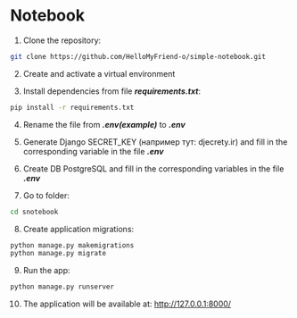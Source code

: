 # Notebook

1. Clone the repository:
```bash
git clone https://github.com/HelloMyFriend-o/simple-notebook.git
```
2. Create and activate a virtual environment

3. Install dependencies from file ***requirements.txt***:
```bash
pip install -r requirements.txt
```
4. Rename the file from ***.env(example)*** to ***.env***

5. Generate Django SECRET_KEY (например тут: djecrety.ir) and fill in the corresponding variable in the file ***.env***

6. Create DB PostgreSQL and fill in the corresponding variables in the file ***.env***

7. Go to folder:
```bash
cd snotebook
```

8. Create application migrations:
```bash
python manage.py makemigrations
python manage.py migrate
```

9. Run the app:
```bash
python manage.py runserver
```

10. The application will be available at: http://127.0.0.1:8000/
